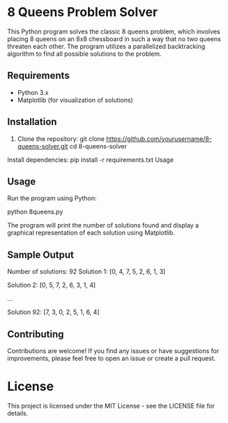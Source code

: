 # 8 Queens Problem Solver

This Python program solves the classic 8 queens problem, which involves placing 8 queens on an 8x8 chessboard in such a way that no two queens threaten each other. The program utilizes a parallelized backtracking algorithm to find all possible solutions to the problem.

## Requirements

- Python 3.x
- Matplotlib (for visualization of solutions)

## Installation

1. Clone the repository:
   git clone https://github.com/yourusername/8-queens-solver.git
   cd 8-queens-solver

Install dependencies:
pip install -r requirements.txt
Usage

## Usage
Run the program using Python:

python 8queens.py

The program will print the number of solutions found and display a graphical representation of each solution using Matplotlib.

## Sample Output
Number of solutions: 92
Solution 1:
[0, 4, 7, 5, 2, 6, 1, 3]

Solution 2:
[0, 5, 7, 2, 6, 3, 1, 4]

...

Solution 92:
[7, 3, 0, 2, 5, 1, 6, 4]

## Contributing
Contributions are welcome! If you find any issues or have suggestions for improvements, please feel free to open an issue or create a pull request.

# License
This project is licensed under the MIT License - see the LICENSE file for details.

